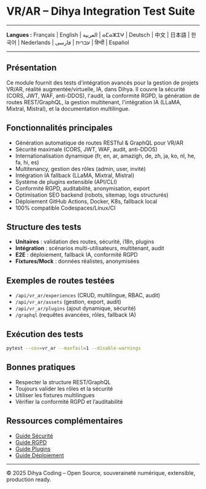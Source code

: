 # VR/AR – Dihya Integration Test Suite

---

**Langues :** Français | English | العربية | ⴰⵎⴰⵣⵉⵖ | Deutsch | 中文 | 日本語 | 한국어 | Nederlands | עברית | فارسی | हिन्दी | Español

---

## Présentation
Ce module fournit des tests d'intégration avancés pour la gestion de projets VR/AR, réalité augmentée/virtuelle, IA, dans Dihya. Il couvre la sécurité (CORS, JWT, WAF, anti-DDOS), l'audit, la conformité RGPD, la génération de routes REST/GraphQL, la gestion multitenant, l'intégration IA (LLaMA, Mixtral, Mistral), et la documentation multilingue.

## Fonctionnalités principales
- Génération automatique de routes RESTful & GraphQL pour VR/AR
- Sécurité maximale (CORS, JWT, WAF, audit, anti-DDOS)
- Internationalisation dynamique (fr, en, ar, amazigh, de, zh, ja, ko, nl, he, fa, hi, es)
- Multitenancy, gestion des rôles (admin, user, invité)
- Intégration IA fallback (LLaMA, Mixtral, Mistral)
- Système de plugins extensible (API/CLI)
- Conformité RGPD, auditabilité, anonymisation, export
- Optimisation SEO backend (robots, sitemap, logs structurés)
- Déploiement GitHub Actions, Docker, K8s, fallback local
- 100% compatible Codespaces/Linux/CI

## Structure des tests
- **Unitaires** : validation des routes, sécurité, i18n, plugins
- **Intégration** : scénarios multi-utilisateurs, multitenant, audit
- **E2E** : déploiement, fallback IA, conformité RGPD
- **Fixtures/Mock** : données réalistes, anonymisées

## Exemples de routes testées
- `/api/vr_ar/experiences` (CRUD, multilingue, RBAC, audit)
- `/api/vr_ar/assets` (gestion, export, audit)
- `/api/vr_ar/plugins` (ajout dynamique, sécurité)
- `/graphql` (requêtes avancées, rôles, fallback IA)

## Exécution des tests
```bash
pytest --cov=vr_ar --maxfail=1 --disable-warnings
```

## Bonnes pratiques
- Respecter la structure REST/GraphQL
- Toujours valider les rôles et la sécurité
- Utiliser les fixtures multilingues
- Vérifier la conformité RGPD et l’auditabilité

## Ressources complémentaires
- [Guide Sécurité](../../../API_SECURITY_GUIDE.md)
- [Guide RGPD](../../../LEGAL_COMPLIANCE_GUIDE.md)
- [Guide Plugins](../../../PLUGINS_GUIDE.md)
- [Guide Déploiement](../../../RELEASE_CHECKLIST.md)

---

© 2025 Dihya Coding – Open Source, souveraineté numérique, extensible, production ready.
